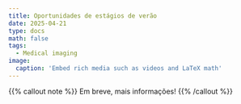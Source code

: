 ```yaml
---
title: Oportunidades de estágios de verão 
date: 2025-04-21
type: docs
math: false
tags:
  - Medical imaging
image:
  caption: 'Embed rich media such as videos and LaTeX math'
---
```



{{% callout note %}}
Em breve, mais informações!
{{% /callout %}}